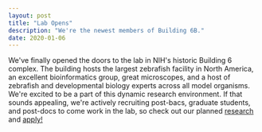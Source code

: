 ```yaml
---
layout: post
title: "Lab Opens"
description: "We're the newest members of Building 6B."
date: 2020-01-06
---
```


We've finally opened the doors to the lab in NIH's historic Building 6 complex. The building hosts the largest zebrafish facility in North America, an excellent bioinformatics group, great microscopes, and a host of zebrafish and developmental biology experts across all model organisms. We're excited to be a part of this dynamic research environment. If that sounds appealing, we're actively recruiting post-bacs, graduate students, and post-docs to come work in the lab, so check out our planned [research](../../research) and [apply!](../../apply)

